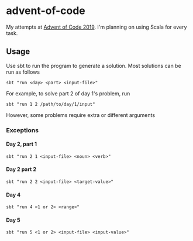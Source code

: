 # advent-of-code

My attempts at [Advent of Code 2019](http://adventofcode.com/2019). I'm planning on using Scala for every task.

## Usage

Use sbt to run the program to generate a solution. Most solutions can be run as follows

    sbt "run <day> <part> <input-file>"

For example, to solve part 2 of day 1's problem, run

    sbt "run 1 2 /path/to/day/1/input"

However, some problems require extra or different arguments

### Exceptions

#### Day 2, part 1

    sbt "run 2 1 <input-file> <noun> <verb>"

#### Day 2 part 2

    sbt "run 2 2 <input-file> <target-value>"

#### Day 4

    sbt "run 4 <1 or 2> <range>"

#### Day 5

    sbt "run 5 <1 or 2> <input-file> <input-value>"
